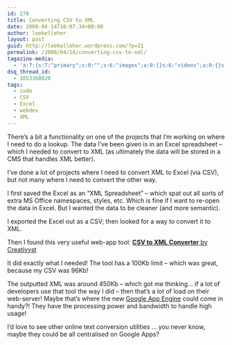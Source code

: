```yaml
---
id: 270
title: Converting CSV to XML
date: 2008-04-14T16:07:34+00:00
author: leekelleher
layout: post
guid: http://leekelleher.wordpress.com/?p=21
permalink: /2008/04/14/converting-csv-to-xml/
tagazine-media:
  - 'a:7:{s:7:"primary";s:0:"";s:6:"images";a:0:{}s:6:"videos";a:0:{}s:11:"image_count";s:1:"0";s:6:"author";s:5:"51466";s:7:"blog_id";s:7:"2580820";s:9:"mod_stamp";s:19:"2008-04-14 16:22:10";}'
dsq_thread_id:
  - 1053360020
tags:
  - code
  - CSV
  - Excel
  - webdev
  - XML
---
```

There&#8217;s a bit a functionality on one of the projects that I&#8217;m working on where I need to do a lookup. The data I&#8217;ve been given is in an Excel spreadsheet &#8211; which I needed to convert to XML (as ultimately the data will be stored in a CMS that handles XML better).

I&#8217;ve done a lot of projects where I need to convert XML to Excel (via CSV), but not many where I need to convert the other way.

I first saved the Excel as an &#8220;XML Spreadsheet&#8221; &#8211; which spat out all sorts of extra MS Office namespaces, styles, etc. Which is fine if I want to re-open the data in Excel. But I wanted the data to be cleaner (and more semantic).

I exported the Excel out as a CSV; then looked for a way to convert it to XML.

Then I found this very useful web-app tool: [**CSV to XML Converter** by Creativyst](http://www.creativyst.com/Prod/15/)

It did exactly what I needed! The tool has a 100Kb limit &#8211; which was great, because my CSV was 96Kb!

The outputted XML was around 450Kb &#8211; which got me thinking&#8230; if a lot of developers use that tool the way I did &#8211; then that&#8217;s a lot of load on their web-server! Maybe that&#8217;s where the new [Google App Engine](http://code.google.com/appengine/) could come in handy?! They have the processing power and bandwidth to handle high usage!

I&#8217;d love to see other online text conversion utilities &#8230; you never know, maybe they could be all centralised on Google Apps?